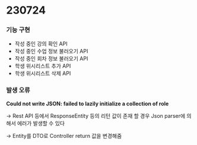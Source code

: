 # 230724

### 기능 구현

- 작성 중인 강의 확인 API
- 작성 중인 수업 정보 불러오기 API
- 작성 중인 회차 정보 불러오기 API
- 학생 위시리스트 추가 API
- 학생 위시리스트 삭제 API

### 발생 오류

**Could not write JSON: failed to lazily initialize a collection of role**

→ Rest API 등에서 ResponseEntity<Entity> 등의 리턴 값이 존재 할 경우 Json parser에 의해서 에러가 발생할 수 있다

→ Entity를 DTO로 Controller return 값을 변경해줌
